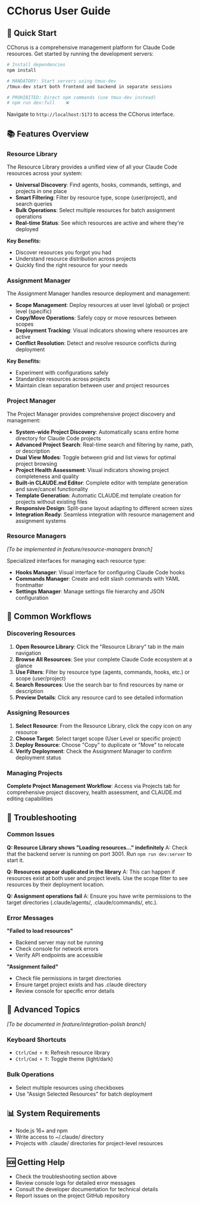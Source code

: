 # CChorus User Guide

<!-- STATUS_TRACKER -->
<!-- Features: Resource Library [COMPLETED], Assignment Manager [COMPLETED], Project Manager [COMPLETED], 3-Column Interface [COMPLETED], Resource Assignment Panel [COMPLETED], Resource Data Service [COMPLETED], Automation Systems [COMPLETED] -->
<!-- VERSION: 2.0.0 Released - Complete CChorus platform with advanced automation infrastructure -->
<!-- TEMPLATE_STATUS: Updated to reflect v2.0.0 completion state -->

## 🚀 Quick Start

<!-- QUICK_START_SECTION -->
<!-- UPDATE_TRIGGER: After Phase 1 completion -->
<!-- PLACEHOLDER: Installation, first-time setup, basic navigation -->

CChorus is a comprehensive management platform for Claude Code resources. Get started by running the development servers:

```bash
# Install dependencies
npm install

# MANDATORY: Start servers using tmux-dev
/tmux-dev start both frontend and backend in separate sessions

# PROHIBITED: Direct npm commands (use tmux-dev instead)
# npm run dev:full    ❌
```

Navigate to `http://localhost:5173` to access the CChorus interface.

## 📚 Features Overview

### Resource Library
<!-- FEATURE_RESOURCE_LIBRARY -->
<!-- UPDATE_TRIGGER: When ResourceLibrary.tsx is modified -->
<!-- CONTENT: Feature description, screenshots, key benefits -->

The Resource Library provides a unified view of all your Claude Code resources across your system:

- **Universal Discovery**: Find agents, hooks, commands, settings, and projects in one place
- **Smart Filtering**: Filter by resource type, scope (user/project), and search queries
- **Bulk Operations**: Select multiple resources for batch assignment operations
- **Real-time Status**: See which resources are active and where they're deployed

**Key Benefits:**
- Discover resources you forgot you had
- Understand resource distribution across projects
- Quickly find the right resource for your needs

### Assignment Manager  
<!-- FEATURE_ASSIGNMENT_MANAGER -->
<!-- UPDATE_TRIGGER: When AssignmentManager.tsx is modified -->
<!-- CONTENT: Assignment workflows, scope management, deployment tracking -->

The Assignment Manager handles resource deployment and management:

- **Scope Management**: Deploy resources at user level (global) or project level (specific)
- **Copy/Move Operations**: Safely copy or move resources between scopes
- **Deployment Tracking**: Visual indicators showing where resources are active
- **Conflict Resolution**: Detect and resolve resource conflicts during deployment

**Key Benefits:**
- Experiment with configurations safely
- Standardize resources across projects
- Maintain clean separation between user and project resources

### Project Manager
<!-- FEATURE_PROJECT_MANAGER -->
<!-- UPDATE_TRIGGER: When ProjectManager.tsx is created/modified -->
<!-- STATUS: COMPLETED - Full project management with CLAUDE.md editing -->

The Project Manager provides comprehensive project discovery and management:

- **System-wide Project Discovery**: Automatically scans entire home directory for Claude Code projects
- **Advanced Project Search**: Real-time search and filtering by name, path, or description
- **Dual View Modes**: Toggle between grid and list views for optimal project browsing
- **Project Health Assessment**: Visual indicators showing project completeness and quality
- **Built-in CLAUDE.md Editor**: Complete editor with template generation and save/cancel functionality
- **Template Generation**: Automatic CLAUDE.md template creation for projects without existing files
- **Responsive Design**: Split-pane layout adapting to different screen sizes
- **Integration Ready**: Seamless integration with resource management and assignment systems

### Resource Managers
<!-- FEATURE_RESOURCE_MANAGERS -->
<!-- UPDATE_TRIGGER: When specialized manager components are implemented -->
<!-- PLACEHOLDER: Hooks, Commands, Settings management interfaces -->

*[To be implemented in feature/resource-managers branch]*

Specialized interfaces for managing each resource type:

- **Hooks Manager**: Visual interface for configuring Claude Code hooks
- **Commands Manager**: Create and edit slash commands with YAML frontmatter
- **Settings Manager**: Manage settings file hierarchy and JSON configuration

## 🔄 Common Workflows

### Discovering Resources
<!-- WORKFLOW_DISCOVERY -->
<!-- SCREENSHOT: resource-library-overview.png -->
<!-- STEPS: 1. Navigate to Resource Library, 2. Use search/filters, 3. Preview resources -->

1. **Open Resource Library**: Click the "Resource Library" tab in the main navigation
2. **Browse All Resources**: See your complete Claude Code ecosystem at a glance
3. **Use Filters**: Filter by resource type (agents, commands, hooks, etc.) or scope (user/project)
4. **Search Resources**: Use the search bar to find resources by name or description
5. **Preview Details**: Click any resource card to see detailed information

### Assigning Resources
<!-- WORKFLOW_ASSIGNMENT -->
<!-- SCREENSHOT: assignment-manager-deploy.png -->
<!-- STEPS: 1. Select resource, 2. Choose target scope, 3. Deploy with copy/move -->

1. **Select Resource**: From the Resource Library, click the copy icon on any resource
2. **Choose Target**: Select target scope (User Level or specific project)
3. **Deploy Resource**: Choose "Copy" to duplicate or "Move" to relocate
4. **Verify Deployment**: Check the Assignment Manager to confirm deployment status

### Managing Projects
<!-- WORKFLOW_PROJECT_MANAGEMENT -->
<!-- UPDATE_TRIGGER: After feature/resource-managers branch -->
<!-- PLACEHOLDER: Project-specific resource management workflows -->

**Complete Project Management Workflow**: Access via Projects tab for comprehensive project discovery, health assessment, and CLAUDE.md editing capabilities

## 🔧 Troubleshooting

<!-- TROUBLESHOOTING_SECTION -->
<!-- UPDATE_TRIGGER: When common issues are identified during testing -->
<!-- CONTENT: Error messages, solutions, FAQ items -->

### Common Issues

**Q: Resource Library shows "Loading resources..." indefinitely**
A: Check that the backend server is running on port 3001. Run `npm run dev:server` to start it.

**Q: Resources appear duplicated in the library**
A: This can happen if resources exist at both user and project levels. Use the scope filter to see resources by their deployment location.

**Q: Assignment operations fail**
A: Ensure you have write permissions to the target directories (.claude/agents/, .claude/commands/, etc.).

### Error Messages

**"Failed to load resources"**
- Backend server may not be running
- Check console for network errors
- Verify API endpoints are accessible

**"Assignment failed"**
- Check file permissions in target directories  
- Ensure target project exists and has .claude directory
- Review console for specific error details

## 📖 Advanced Topics

<!-- ADVANCED_TOPICS -->
<!-- UPDATE_TRIGGER: After feature/integration-polish branch -->
<!-- CONTENT: Keyboard shortcuts, bulk operations, advanced configurations -->

*[To be documented in feature/integration-polish branch]*

### Keyboard Shortcuts
- `Ctrl/Cmd + R`: Refresh resource library
- `Ctrl/Cmd + T`: Toggle theme (light/dark)

### Bulk Operations
- Select multiple resources using checkboxes
- Use "Assign Selected Resources" for batch deployment

## 📊 System Requirements

- Node.js 16+ and npm
- Write access to ~/.claude/ directory
- Projects with .claude/ directories for project-level resources

## 🆘 Getting Help

- Check the troubleshooting section above
- Review console logs for detailed error messages
- Consult the developer documentation for technical details
- Report issues on the project GitHub repository
